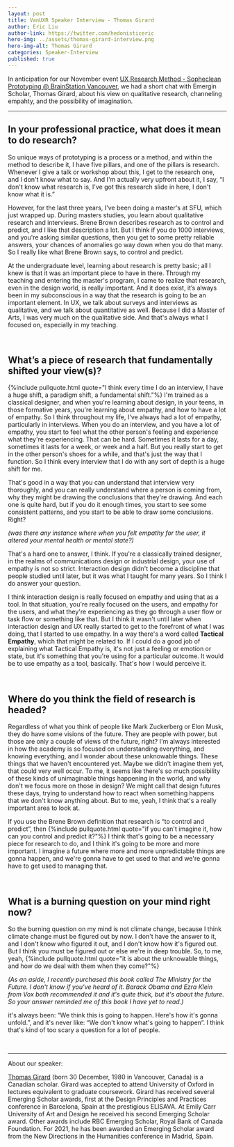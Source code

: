 ```yaml
---
layout: post
title: VanUXR Speaker Interview - Thomas Girard
author: Eric Liu
author-link: https://twitter.com/hedonisticeric
hero-img: ../assets/thomas-girard-interview.png
hero-img-alt: Thomas Girard
categories: Speaker-Interview
published: true
---
```


In anticipation for our November event [UX Research Method - Sopheclean Prototyping @ BrainStation Vancouver](https://www.meetup.com/the-vancouver-ux-research-lab/events/289223821/), we had a short chat with Emergin Scholar, Thomas Girard, about his view on qualitative research, channeling empahty, and the possibility of imagination.

---

## In your professional practice, what does it mean to do research?

So unique ways of prototyping is a process or a method, and within the method to describe it, I have five pillars, and one of the pillars is research. Whenever I give a talk or workshop about this, I get to the research one, and I don't know what to say. And I'm actually very upfront about it, I say, “I don't know what research is, I've got this research slide in here, I don't know what it is.”

However, for the last three years, I've been doing a master's at SFU, which just wrapped up. During masters studies, you learn about qualitative research and interviews. Brene Brown describes research as to control and predict, and I like that description a lot. But I think if you do 1000 interviews, and you're asking similar questions, then you get to some pretty reliable answers, your chances of anomalies go way down when you do that many. So I really like what Brene Brown says, to control and predict. 

At the undergraduate level, learning about research is pretty basic; all I knew is that it was an important piece to have in there. Through my teaching and entering the master's program, I came to realize that research, even in the design world, is really important. And it does exist, it’s always been in my subconscious in a way that the research is going to be an important element. In UX, we talk about surveys and interviews as qualitative, and we talk about quantitative as well. Because I did a Master of Arts, I was very much on the qualitative side. And that's always what I focused on, especially in my teaching.

<br />

## What’s a piece of research that fundamentally shifted your view(s)?

{%include pullquote.html quote="I think every time I do an interview, I have a huge shift, a paradigm shift, a fundamental shift."%} I'm trained as a classical designer, and when you're learning about design, in your teens, in those formative years, you're learning about empathy, and how to have a lot of empathy. So I think throughout my life, I've always had a lot of empathy, particularly in interviews. When you do an interview, and you have a lot of empathy, you start to feel what the other person's feeling and experience what they're experiencing. That can be hard. Sometimes it lasts for a day, sometimes it lasts for a week, or week and a half. But you really start to get in the other person's shoes for a while, and that's just the way that I function. So I think every interview that I do with any sort of depth is a huge shift for me.

That's good in a way that you can understand that interview very thoroughly, and you can really understand where a person is coming from, why they might be drawing the conclusions that they're drawing. And each one is quite hard, but if you do it enough times, you start to see some consistent patterns, and you start to be able to draw some conclusions. Right?

*(was there any instance where when you felt empathy for the user, it altered your mental health or mental state?)*

That's a hard one to answer, I think. If you're a classically trained designer, in the realms of communications design or industrial design, your use of empathy is not so strict. Interaction design didn't become a discipline that people studied until later, but it was what I taught for many years. So I think I do answer your question.

I think interaction design is really focused on empathy and using that as a tool. In that situation, you're really focused on the users, and empathy for the users, and what they're experiencing as they go through a user flow or task flow or something like that. But I think it wasn't until later when interaction design and UX really started to get to the forefront of what I was doing, that I started to use empathy. In a way there's a word called **Tactical Empathy**, which that might be related to. If I could do a good job of explaining what Tactical Empathy is, it's not just a feeling or emotion or state, but it's something that you're using for a particular outcome. It would be to use empathy as a tool, basically. That's how I would perceive it.


<br />

## Where do you think the field of research is headed?

Regardless of what you think of people like Mark Zuckerberg or Elon Musk, they do have some visions of the future. They are people with power, but those are only a couple of views of the future, right? I'm always interested in how the academy is so focused on understanding everything, and knowing everything, and I wonder about these unknowable things. These things that we haven't encountered yet. Maybe we didn't imagine them yet, that could very well occur. To me, it seems like there's so much possibility of these kinds of unimaginable things happening in the world, and why don't we focus more on those in design? We might call that design futures these days, trying to understand how to react when something happens that we don't know anything about. But to me, yeah, I think that's a really important area to look at.

If you use the Brene Brown definition that research is “to control and predict”, then {%include pullquote.html quote="if you can't imagine it, how can you control and predict it?"%} I think that's going to be a necessary piece for research to do, and I think it's going to be more and more important. I imagine a future where more and more unpredictable things are gonna happen, and we're gonna have to get used to that and we're gonna have to get used to managing that.

<br />

## What is a burning question on your mind right now?

So the burning question on my mind is not climate change, because I think climate change must be figured out by now. I don't have the answer to it, and I don't know who figured it out, and I don't know how it's figured out. But I think you must be figured out or else we're in deep trouble. So, to me, yeah, {%include pullquote.html quote="it is about the unknowable things, and how do we deal with them when they come?"%} 

*(As an aside, I recently purchased this book called The Ministry for the Future. I don't know if you've heard of it. Barack Obama and Ezra Klein from Vox both recommended it and it's quite thick, but it's about the future. So your answer reminded me of this book I have yet to read.)*

it's always been: “We think this is going to happen. Here's how it's gonna unfold.”, and it's never like: “We don't know what's going to happen”. I think that's kind of too scary a question for a lot of people.

<br />

---

About our speaker:

[Thomas Girard](https://thomaskgirard.com/about-2/) (born 30 December, 1980 in Vancouver, Canada) is a Canadian scholar. Girard was accepted to attend University of Oxford in lectures equivalent to graduate coursework. Girard has received several Emerging Scholar awards, first at the Design Principles and Practices conference in Barcelona, Spain at the prestigious ELISAVA. At Emily Carr University of Art and Design he received his second Emerging Scholar award. Other awards include RBC Emerging Scholar, Royal Bank of Canada Foundation. For 2021, he has been awarded an Emerging Scholar award from the New Directions in the Humanities conference in Madrid, Spain.